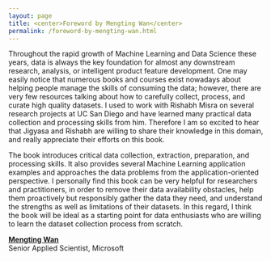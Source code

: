 ```yaml
---
layout: page
title: <center>Foreword by Mengting Wan</center>
permalink: /foreword-by-mengting-wan.html
---
```


Throughout the rapid growth of Machine Learning and Data Science these years, data is always the key foundation for almost any downstream research, analysis, or intelligent product feature development. One may easily notice that numerous books and courses exist nowadays about helping people manage the skills of consuming the data; however, there are very few resources talking about how to carefully collect, process, and curate high quality datasets. I used to work with Rishabh Misra on several research projects at UC San Diego and have learned many practical data collection and processing skills from him. Therefore I am so excited to hear that Jigyasa and Rishabh are willing to share their knowledge in this domain, and really appreciate their efforts on this book.

The book introduces critical data collection, extraction, preparation, and processing skills. It also provides several Machine Learning application examples and approaches the data problems from the application-oriented perspective. I personally find this book can be very helpful for researchers and practitioners, in order to remove their data availability obstacles, help them proactively but responsibly gather the data they need, and understand the strengths as well as limitations of their datasets. In this regard, I think the book will be ideal as a starting point for data enthusiasts who are willing to learn the dataset collection process from scratch.

[<b>Mengting Wan</b>](https://mengtingwan.github.io/) <br>
Senior Applied Scientist, Microsoft
